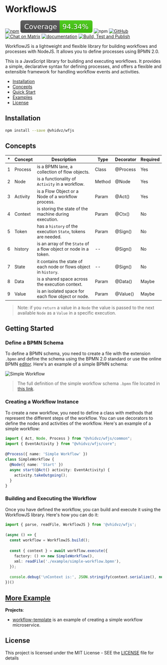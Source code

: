 # WorkflowJS

[![npm](https://img.shields.io/npm/v/@vhidvz/wfjs)](https://www.npmjs.com/package/@vhidvz/wfjs)
[![Coverage](https://raw.githubusercontent.com/vhidvz/workflow-js/master/coverage-badge.svg)](https://htmlpreview.github.io/?https://github.com/vhidvz/workflow-js/blob/master/docs/coverage/lcov-report/index.html)
![npm](https://img.shields.io/npm/dm/@vhidvz/wfjs)
[![GitHub](https://img.shields.io/github/license/vhidvz/workflow-js?style=flat)](https://github.com/vhidvz/workflow-js/blob/master/LICENSE)
[![Chat on Matrix](https://matrix.to/img/matrix-badge.svg)](https://matrix.to/#/#wfjs:gitter.im)
[![documentation](https://img.shields.io/badge/documentation-click_to_read-c27cf4)](https://vhidvz.github.io/workflow-js/)
[![Build, Test and Publish](https://github.com/vhidvz/workflow-js/actions/workflows/npm-ci.yml/badge.svg)](https://github.com/vhidvz/workflow-js/actions/workflows/npm-ci.yml)

WorkflowJS is a lightweight and flexible library for building workflows and processes with NodeJS. It allows you to define processes using BPMN 2.0.

This is a JavaScript library for building and executing workflows. It provides a simple, declarative syntax for defining processes, and offers a flexible and extensible framework for handling workflow events and activities.

+ [Installation](#installation)
+ [Concepts](#concepts)
+ [Quick Start](#getting-started)
+ [Examples](#more-example)
+ [License](#license)

## Installation

```sh
npm install --save @vhidvz/wfjs
```

## Concepts

| * | Concept  | Description                                                      | Type   | Decorator | Required |
|---|----------|------------------------------------------------------------------|--------|-----------|----------|
| 1 | Process  | is a BPMN lane, a collection of flow objects.                    | Class  | @Process  | Yes      |
| 2 | Node     | is a functionality of `Activity` in a workflow.                  | Method | @Node     | Yes      |
| 3 | Activity | is a Flow Object or a Node of a workflow process.                | Param  | @Act()    | Yes      |
| 4 | Context  | is storing the state of the machine during execution.            | Param  | @Ctx()    | No       |
| 5 | Token    | has a `history` of the execution `State`, tokens are needed.     | Param  | @Sign()   | No       |
| 6 | history  | is an array of the `State` of a flow object or node in a token.  | --     | @Sign()   | No       |
| 7 | State    | it contains the state of each node or flows object in `history`. | --     | @Sign()   | No       |
| 8 | Data     | is a shared space across the execution context.                  | Param  | @Data()   | Maybe    |
| 9 | Value    | is an isolated space for each flow object or node.               | Param  | @Value()  | Maybe    |

> Note: if you `return` a value in a `Node` the value is passed to the next available `Node` as a `Value` in a specific execution.

## Getting Started

### Define a BPMN Schema

To define a BPMN schema, you need to create a file with the extension `.bpmn` and define the schema using the BPMN 2.0 standard or use the online BPMN [editor](https://demo.bpmn.io/new). Here's an example of a simple BPMN schema:

![Simple Workflow](https://raw.githubusercontent.com/vhidvz/workflow-js/master/assets/simple-workflow.svg)

> The full definition of the simple workflow schema `.bpmn` file located in [this link](https://github.com/vhidvz/workflow-js/tree/master/example).

### Creating a Workflow Instance

To create a new workflow, you need to define a class with methods that represent the different steps of the workflow. You can use decorators to define the nodes and activities of the workflow. Here's an example of a simple workflow:

```ts
import { Act, Node, Process } from "@vhidvz/wfjs/common";
import { EventActivity } from "@vhidvz/wfjs/core";

@Process({ name: 'Simple Workflow' })
class SimpleWorkflow {
  @Node({ name: 'Start' })
  async start(@Act() activity: EventActivity) {
    activity.takeOutgoing();
  }
}
```

### Building and Executing the Workflow

Once you have defined the workflow, you can build and execute it using the WorkflowJS library. Here's how you can do it:

```ts
import { parse, readFile, WorkflowJS } from '@vhidvz/wfjs';

(async () => {
  const workflow = WorkflowJS.build();

  const { context } = await workflow.execute({
    factory: () => new SimpleWorkflow(),
    xml: readFile('./example/simple-workflow.bpmn'),
  });

  console.debug('\nContext is:', JSON.stringify(context.serialize(), null, 2));
})()
```

## [More Example](https://github.com/vhidvz/workflow-js/tree/master/example)

__Projects__: 

- [workflow-template](https://github.com/vhidvz/workflow-template) is an example of creating a simple workflow microservice.

## License

This project is licensed under the MIT License - SEE the [LICENSE](LICENSE) file for details
